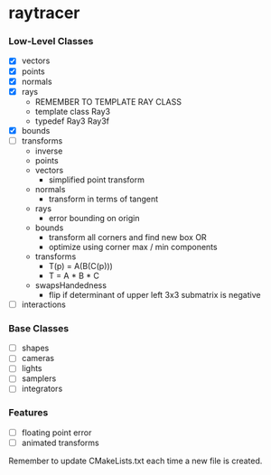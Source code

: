 # raytracer

### Low-Level Classes
- [x] vectors
- [x] points
- [x] normals
- [x] rays
  - REMEMBER TO TEMPLATE RAY CLASS
  - template <typename T> class Ray3
  - typedef Ray3<float> Ray3f
- [x] bounds
- [ ] transforms
  - inverse
  - points
  - vectors
    - simplified point transform
  - normals
    - transform in terms of tangent
  - rays
    - error bounding on origin
  - bounds
    - transform all corners and find new box OR
    - optimize using corner max / min components
  - transforms
    - T(p) = A(B(C(p)))
    - T = A * B * C
  - swapsHandedness
    - flip if determinant of upper left 3x3 submatrix is negative
- [ ] interactions

### Base Classes
- [ ] shapes
- [ ] cameras
- [ ] lights
- [ ] samplers
- [ ] integrators

### Features
- [ ] floating point error
- [ ] animated transforms

Remember to update CMakeLists.txt each time a new file is created.
